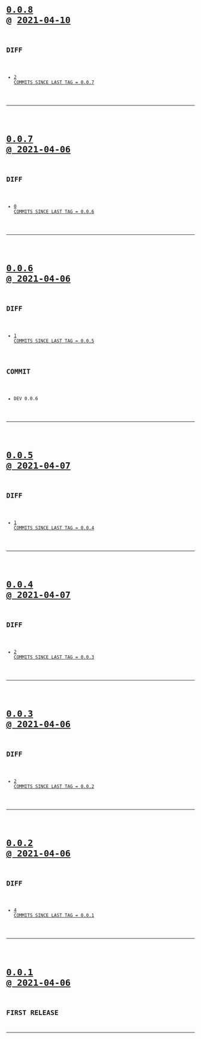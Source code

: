 <code>

# [0.0.8](https://github.com/cogsmith/devking-cleanup/compare/0.0.8...main) @ [2021-04-10](https://github.com/cogsmith/devking-cleanup/releases/tag/0.0.8) 

## DIFF
- [2 COMMITS SINCE LAST TAG = 0.0.7](https://github.com/cogsmith/devking-cleanup/compare/0.0.7...0.0.8)

</code>

---
<code>

# [0.0.7 @ 2021-04-06](https://github.com/cogsmith/devking-cleanup/releases/tag/0.0.7)

## DIFF
- [0 COMMITS SINCE LAST TAG = 0.0.6](https://github.com/cogsmith/devking-cleanup/compare/0.0.6...0.0.7)

</code>

---
<code>

# [0.0.6 @ 2021-04-06](https://github.com/cogsmith/devking-cleanup/releases/tag/0.0.6)

## DIFF
- [1 COMMITS SINCE LAST TAG = 0.0.5](https://github.com/cogsmith/devking-cleanup/compare/0.0.5...0.0.6)

## COMMIT
- DEV 0.0.6

</code>

---
<code>

# [0.0.5 @ 2021-04-07](https://github.com/cogsmith/devking-cleanup/releases/tag/0.0.5)

## DIFF
- [1 COMMITS SINCE LAST TAG = 0.0.4](https://github.com/cogsmith/devking-cleanup/compare/0.0.4...0.0.5)

</code>

---
<code>

# [0.0.4 @ 2021-04-07](https://github.com/cogsmith/devking-cleanup/releases/tag/0.0.4)

## DIFF
- [2 COMMITS SINCE LAST TAG = 0.0.3](https://github.com/cogsmith/devking-cleanup/compare/0.0.3...0.0.4)

</code>

---
<code>

# [0.0.3 @ 2021-04-06](https://github.com/cogsmith/devking-cleanup/releases/tag/0.0.3)

## DIFF
- [2 COMMITS SINCE LAST TAG = 0.0.2](https://github.com/cogsmith/devking-cleanup/compare/0.0.2...0.0.3)

</code>

---
<code>

# [0.0.2 @ 2021-04-06](https://github.com/cogsmith/devking-cleanup/releases/tag/0.0.2)

## DIFF
- [4 COMMITS SINCE LAST TAG = 0.0.1](https://github.com/cogsmith/devking-cleanup/compare/0.0.1...0.0.2)

</code>

---
<code>

# [0.0.1 @ 2021-04-06](https://github.com/cogsmith/devking-cleanup/releases/tag/0.0.1)

## FIRST RELEASE

</code>

---
